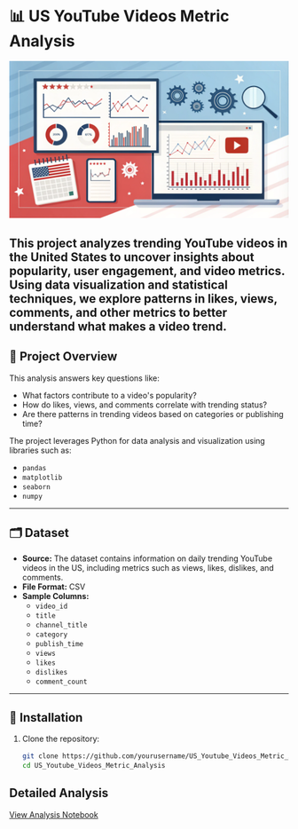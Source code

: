 # 📊 US YouTube Videos Metric Analysis

![US YouTube Videos Analysis](an-illustration-representing-data-analysis-of-us-y.png)

This project analyzes trending YouTube videos in the United States to uncover insights about popularity, user engagement, and video metrics. Using data visualization and statistical techniques, we explore patterns in likes, views, comments, and other metrics to better understand what makes a video trend.
---

## 🚀 Project Overview

This analysis answers key questions like:
- What factors contribute to a video's popularity?
- How do likes, views, and comments correlate with trending status?
- Are there patterns in trending videos based on categories or publishing time?

The project leverages Python for data analysis and visualization using libraries such as:
- `pandas`
- `matplotlib`
- `seaborn`
- `numpy`

---

## 🗂️ Dataset

- **Source:** The dataset contains information on daily trending YouTube videos in the US, including metrics such as views, likes, dislikes, and comments.
- **File Format:** CSV
- **Sample Columns:**  
  - `video_id`  
  - `title`  
  - `channel_title`  
  - `category`  
  - `publish_time`  
  - `views`  
  - `likes`  
  - `dislikes`  
  - `comment_count`

---

## 🔧 Installation

1. Clone the repository:
   ```bash
   git clone https://github.com/yourusername/US_Youtube_Videos_Metric_Analysis.git
   cd US_Youtube_Videos_Metric_Analysis
   
## Detailed Analysis
[View Analysis Notebook](https://github.com/gudashashank/US_Youtube_Videos_Metric_Analysis/blob/main/Mini_Project_YT_Trending_Videos_Analysis_Shashank_Guda.ipynb)
